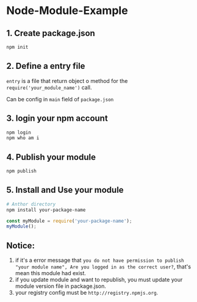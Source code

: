 # Node-Module-Example

## 1. Create package.json

```bash
npm init
```

## 2. Define a entry file

`entry` is a file that return object o method for the `require('your_module_name')` call.

Can be config in `main` field of `package.json`

## 3. login your npm account

```bash
npm login
npm who am i
```

## 4. Publish your module

```bash
npm publish
```

## 5. Install and Use your module

```bash
# Anthor directory
npm install your-package-name
```

```js
const myModule = require('your-package-name');
myModule();
```

## Notice:

1. if it's a error message that `you do not have permission to publish "your module name", Are you logged in as the correct user?`, that's mean this module had exist.
2. if you update module and want to republish, you must update your module version file in package.json.
3. your registry config must be `http://registry.npmjs.org`.

